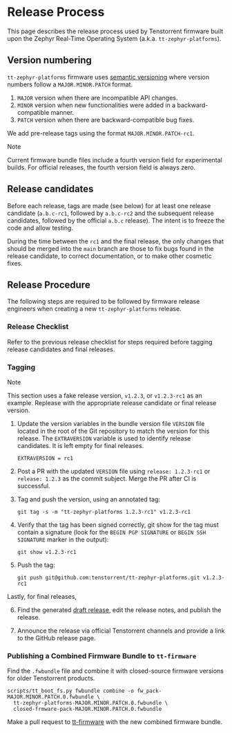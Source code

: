 # Release Process

This page describes the release process used by Tenstorrent firmware built upon the Zephyr
Real-Time Operating System (a.k.a. `tt-zephyr-platforms`).

## Version numbering

`tt-zephyr-platforms` firmware uses
[semantic versioning](https://en.wikipedia.org/wiki/Software_versioning) where version numbers
follow a `MAJOR.MINOR.PATCH` format.

1. `MAJOR` version when there are incompatible API changes.
2. `MINOR` version when new functionalities were added in a
   backward-compatible manner.
3. `PATCH` version when there are backward-compatible bug fixes.

We add pre-release tags using the format `MAJOR.MINOR.PATCH-rc1`.

> [!NOTE]
> Current firmware bundle files include a fourth version field for experimental builds. For
> official releases, the fourth version field is always zero.

## Release candidates

Before each release, tags are made (see below) for at least one release candidate (`a.b.c-rc1`,
followed by `a.b.c-rc2` and the subsequent release candidates, followed by the official `a.b.c`
release). The intent is to freeze the code and allow testing.

During the time between the `rc1` and the final release, the only changes that should be merged into
the `main` branch are those to fix bugs found in the release candidate, to correct documentation,
or to make other cosmetic fixes.

## Release Procedure

The following steps are required to be followed by firmware release engineers when creating a new
`tt-zephyr-platforms` release.

### Release Checklist

Refer to the previous release checklist for steps required before tagging release candidates and
final releases.

### Tagging

> [!NOTE]
> This section uses a fake release version, `v1.2.3`, or `v1.2.3-rc1` as an example. Replease with
> the appropriate release candidate or final release version.

1. Update the version variables in the bundle version file `VERSION` file located in the root of the Git repository to
    match the version for this release. The `EXTRAVERSION` variable is used to identify release
    candidates. It is left empty for final releases.

    ```
    EXTRAVERSION = rc1
    ```

2. Post a PR with the updated `VERSION` file using `release: 1.2.3-rc1` or `release: 1.2.3` as
    the commit subject. Merge the PR after CI is successful.

3. Tag and push the version, using an annotated tag:

    ```shell
    git tag -s -m "tt-zephyr-platforms 1.2.3-rc1" v1.2.3-rc1
    ```

4. Verify that the tag has been signed correctly, git show for the tag must contain a signature
    (look for the `BEGIN PGP SIGNATURE` or `BEGIN SSH SIGNATURE` marker in the output):

    ```shell
    git show v1.2.3-rc1
    ```

5. Push the tag:

    ```shell
    git push git@github.com:tenstorrent/tt-zephyr-platforms.git v1.2.3-rc1
    ```

Lastly, for final releases,

6. Find the generated
    [draft release](https://github.com/tenstorrent/tt-zephyr-platforms/releases), edit the release
    notes, and publish the release.

7. Announce the release via official Tenstorrent channels and provide a link to the
    GitHub release page.

### Publishing a Combined Firmware Bundle to `tt-firmware`

Find the `.fwbundle` file and combine it with closed-source firmware versions for older Tenstorrent
products.

```shell
scripts/tt_boot_fs.py fwbundle combine -o fw_pack-MAJOR.MINOR.PATCH.0.fwbundle \
  tt-zephyr-platforms-MAJOR.MINOR.PATCH.0.fwbundle \
  closed-frmware-pack-MAJOR.MINOR.PATCH.0.fwbundle
```

Make a pull request to [tt-firmware](https://github.com/tenstorrent/tt-firmware) with the new
combined firmware bundle.
